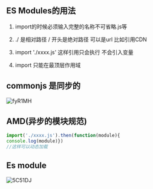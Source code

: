 ## ES Modules的用法

1. import的时候必须输入完整的名称不可省略.js等

2. ./ 是相对路径 / 开头是绝对路径 可以是url  比如引用CDN

3. import './xxxx.js' 这样引用只会执行 不会引入变量

4. import 只能在最顶层作用域

## commonjs 是同步的

![fyR1MH](https://raw.githubusercontent.com/Dashsoap/PhotoBed/master/uPic/fyR1MH.png)

## AMD(异步的模块规范)
    
```javascript 
import('./xxxx.js').then(function(module){
console.log(module)}) 
//这样可以动态加载
```
## Es module
![5C51DJ](https://raw.githubusercontent.com/Dashsoap/PhotoBed/master/uPic/5C51DJ.png) 

